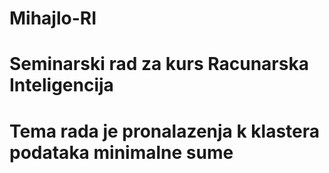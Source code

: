 # Mihajlo-RI
# Seminarski rad za kurs Racunarska Inteligencija 
# Tema rada je pronalazenja k klastera podataka minimalne sume